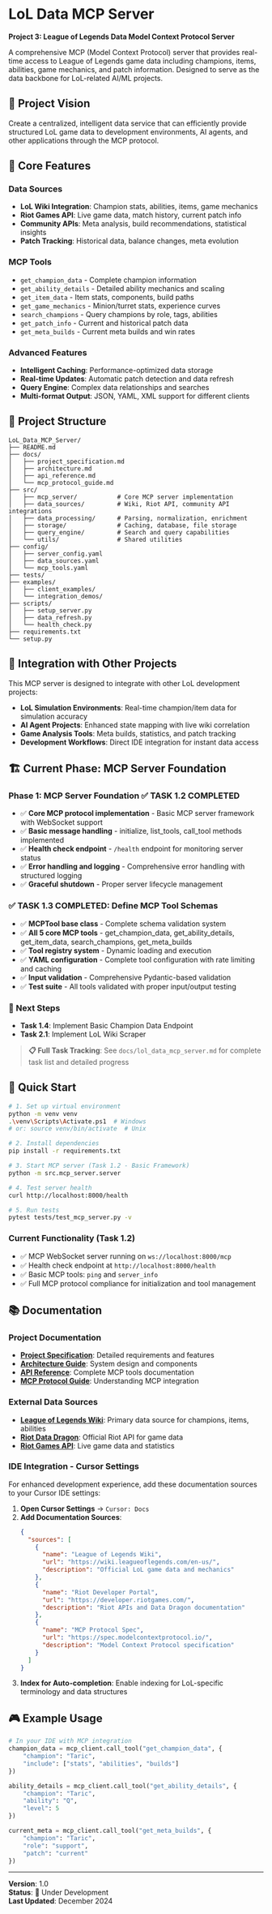 # LoL Data MCP Server

**Project 3: League of Legends Data Model Context Protocol Server**

A comprehensive MCP (Model Context Protocol) server that provides real-time access to League of Legends game data including champions, items, abilities, game mechanics, and patch information. Designed to serve as the data backbone for LoL-related AI/ML projects.

## 🎯 Project Vision

Create a centralized, intelligent data service that can efficiently provide structured LoL game data to development environments, AI agents, and other applications through the MCP protocol.

## 🚀 Core Features

### Data Sources
- **LoL Wiki Integration**: Champion stats, abilities, items, game mechanics
- **Riot Games API**: Live game data, match history, current patch info
- **Community APIs**: Meta analysis, build recommendations, statistical insights
- **Patch Tracking**: Historical data, balance changes, meta evolution

### MCP Tools
- `get_champion_data` - Complete champion information
- `get_ability_details` - Detailed ability mechanics and scaling
- `get_item_data` - Item stats, components, build paths
- `get_game_mechanics` - Minion/turret stats, experience curves
- `search_champions` - Query champions by role, tags, abilities
- `get_patch_info` - Current and historical patch data
- `get_meta_builds` - Current meta builds and win rates

### Advanced Features
- **Intelligent Caching**: Performance-optimized data storage
- **Real-time Updates**: Automatic patch detection and data refresh
- **Query Engine**: Complex data relationships and searches
- **Multi-format Output**: JSON, YAML, XML support for different clients

## 📁 Project Structure

```
LoL_Data_MCP_Server/
├── README.md
├── docs/
│   ├── project_specification.md
│   ├── architecture.md
│   ├── api_reference.md
│   └── mcp_protocol_guide.md
├── src/
│   ├── mcp_server/           # Core MCP server implementation
│   ├── data_sources/         # Wiki, Riot API, community API integrations
│   ├── data_processing/      # Parsing, normalization, enrichment
│   ├── storage/              # Caching, database, file storage
│   ├── query_engine/         # Search and query capabilities
│   └── utils/                # Shared utilities
├── config/
│   ├── server_config.yaml
│   ├── data_sources.yaml
│   └── mcp_tools.yaml
├── tests/
├── examples/
│   ├── client_examples/
│   └── integration_demos/
├── scripts/
│   ├── setup_server.py
│   ├── data_refresh.py
│   └── health_check.py
├── requirements.txt
└── setup.py
```

## 🔗 Integration with Other Projects

This MCP server is designed to integrate with other LoL development projects:

- **LoL Simulation Environments**: Real-time champion/item data for simulation accuracy
- **AI Agent Projects**: Enhanced state mapping with live wiki correlation  
- **Game Analysis Tools**: Meta builds, statistics, and patch tracking
- **Development Workflows**: Direct IDE integration for instant data access

## 🏗️ Current Phase: MCP Server Foundation

### Phase 1: MCP Server Foundation ✅ **TASK 1.2 COMPLETED**
- ✅ **Core MCP protocol implementation** - Basic MCP server framework with WebSocket support
- ✅ **Basic message handling** - initialize, list_tools, call_tool methods implemented
- ✅ **Health check endpoint** - `/health` endpoint for monitoring server status
- ✅ **Error handling and logging** - Comprehensive error handling with structured logging
- ✅ **Graceful shutdown** - Proper server lifecycle management

### ✅ **TASK 1.3 COMPLETED**: Define MCP Tool Schemas
- ✅ **MCPTool base class** - Complete schema validation system
- ✅ **All 5 core MCP tools** - get_champion_data, get_ability_details, get_item_data, search_champions, get_meta_builds
- ✅ **Tool registry system** - Dynamic loading and execution
- ✅ **YAML configuration** - Complete tool configuration with rate limiting and caching
- ✅ **Input validation** - Comprehensive Pydantic-based validation
- ✅ **Test suite** - All tools validated with proper input/output testing

### 🎯 Next Steps
- **Task 1.4**: Implement Basic Champion Data Endpoint  
- **Task 2.1**: Implement LoL Wiki Scraper

> **📋 Full Task Tracking**: See `docs/lol_data_mcp_server.md` for complete task list and detailed progress

## 🔧 Quick Start

```bash
# 1. Set up virtual environment
python -m venv venv
.\venv\Scripts\Activate.ps1  # Windows
# or: source venv/bin/activate  # Unix

# 2. Install dependencies
pip install -r requirements.txt

# 3. Start MCP server (Task 1.2 - Basic Framework)
python -m src.mcp_server.server

# 4. Test server health
curl http://localhost:8000/health

# 5. Run tests
pytest tests/test_mcp_server.py -v
```

### Current Functionality (Task 1.2)
- ✅ MCP WebSocket server running on `ws://localhost:8000/mcp`
- ✅ Health check endpoint at `http://localhost:8000/health`
- ✅ Basic MCP tools: `ping` and `server_info`
- ✅ Full MCP protocol compliance for initialization and tool management

## 📚 Documentation

### Project Documentation
- **[Project Specification](docs/project_specification.md)**: Detailed requirements and features
- **[Architecture Guide](docs/architecture.md)**: System design and components
- **[API Reference](docs/api_reference.md)**: Complete MCP tools documentation
- **[MCP Protocol Guide](docs/mcp_protocol_guide.md)**: Understanding MCP integration

### External Data Sources
- **[League of Legends Wiki](https://wiki.leagueoflegends.com/en-us/)**: Primary data source for champions, items, abilities
- **[Riot Data Dragon](https://developer.riotgames.com/docs/lol#data-dragon)**: Official Riot API for game data
- **[Riot Games API](https://developer.riotgames.com/)**: Live game data and statistics

### IDE Integration - Cursor Settings
For enhanced development experience, add these documentation sources to your Cursor IDE settings:

1. **Open Cursor Settings** → `Cursor: Docs`
2. **Add Documentation Sources**:
   ```json
   {
     "sources": [
       {
         "name": "League of Legends Wiki",
         "url": "https://wiki.leagueoflegends.com/en-us/",
         "description": "Official LoL game data and mechanics"
       },
       {
         "name": "Riot Developer Portal", 
         "url": "https://developer.riotgames.com/",
         "description": "Riot APIs and Data Dragon documentation"
       },
       {
         "name": "MCP Protocol Spec",
         "url": "https://spec.modelcontextprotocol.io/",
         "description": "Model Context Protocol specification"
       }
     ]
   }
   ```
3. **Index for Auto-completion**: Enable indexing for LoL-specific terminology and data structures

## 🎮 Example Usage

```python
# In your IDE with MCP integration
champion_data = mcp_client.call_tool("get_champion_data", {
    "champion": "Taric",
    "include": ["stats", "abilities", "builds"]
})

ability_details = mcp_client.call_tool("get_ability_details", {
    "champion": "Taric", 
    "ability": "Q",
    "level": 5
})

current_meta = mcp_client.call_tool("get_meta_builds", {
    "champion": "Taric",
    "role": "support",
    "patch": "current"
})
```

---

**Version**: 1.0  
**Status**: 🚧 Under Development  
**Last Updated**: December 2024 